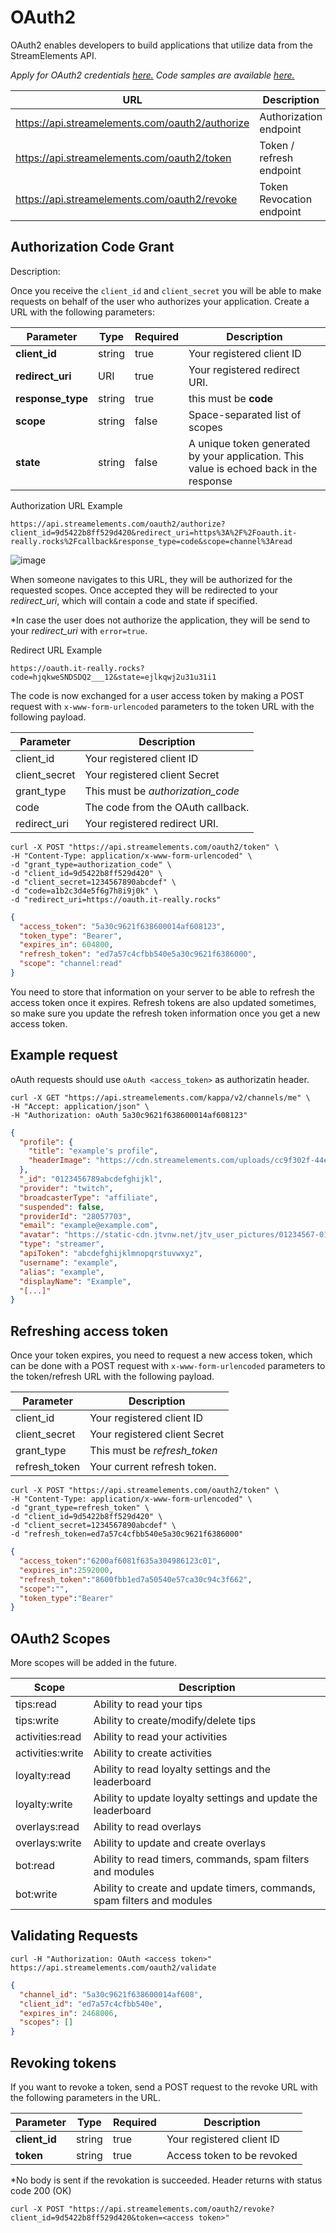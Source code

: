 # OAuth2

OAuth2 enables developers to build applications that utilize data from the StreamElements API.

*Apply for OAuth2 credentials [here.](https://strms.net/oauth2_request)*
*Code samples are available [here.](https://github.com/StreamElements/authentication-samples)*

| URL                                                | Description               |
|----------------------------------------------------|---------------------------|
| https://api.streamelements.com/oauth2/authorize    | Authorization endpoint    |
| https://api.streamelements.com/oauth2/token        | Token / refresh endpoint  |
| https://api.streamelements.com/oauth2/revoke       | Token Revocation endpoint |

## Authorization Code Grant

Description:

Once you receive the ```client_id``` and ```client_secret``` you will be able to make requests on behalf of the user who authorizes your application. Create a URL with the following parameters:

| Parameter         | Type   | Required | Description                                                                             |
|-------------------|--------|----------|-----------------------------------------------------------------------------------------|
| **client_id**     | string | true     | Your registered client ID                                                               |
| **redirect_uri**  | URI    | true     | Your registered redirect URI.                                                           |
| **response_type** | string | true     | this must be **code**                                                                   |
| **scope**         | string | false    | Space-separated list of scopes                                                          |
| **state**         | string | false    | A unique token generated by your application. This value is echoed back in the response |

Authorization URL Example

```text
https://api.streamelements.com/oauth2/authorize?client_id=9d5422b8ff529d420&redirect_uri=https%3A%2F%2Foauth.it-really.rocks%2Fcallback&response_type=code&scope=channel%3Aread
```

![image](https://user-images.githubusercontent.com/75918726/226506102-731911c3-9fdf-4f24-86fe-de22dfc3da38.png)

When someone navigates to this URL, they will be authorized for the requested scopes. Once accepted they will be
redirected to your *redirect_uri*, which will contain a code and state if specified.

*In case the user does not authorize the application, they will be send to your *redirect_uri* with ```error=true```.

Redirect URL Example

```text
https://oauth.it-really.rocks?code=hjqkweSNDSDQ2___12&state=ejlkqwj2u31u31i1
```

The code is now exchanged for a user access token by making a POST request with `x-www-form-urlencoded` parameters to the token URL with the following payload.

| Parameter     | Description                       |
|---------------|-----------------------------------|
| client_id     | Your registered client ID         |
| client_secret | Your registered client Secret     |
| grant_type    | This must be *authorization_code* |
| code          | The code from the OAuth callback. |
| redirect_uri  | Your registered redirect URI.     |

<!--
type: tab
title: Request using curl
-->

```text
curl -X POST "https://api.streamelements.com/oauth2/token" \
-H "Content-Type: application/x-www-form-urlencoded" \
-d "grant_type=authorization_code" \
-d "client_id=9d5422b8ff529d420" \
-d "client_secret=1234567890abcdef" \
-d "code=a1b2c3d4e5f6g7h8i9j0k" \
-d "redirect_uri=https://oauth.it-really.rocks"
```
<!--
type: tab
title: Access token response
-->

```json
{
  "access_token": "5a30c9621f638600014af608123",
  "token_type": "Bearer",
  "expires_in": 604800,
  "refresh_token": "ed7a57c4cfbb540e5a30c9621f6386000",
  "scope": "channel:read"
}
```
<!-- type: tab-end -->

You need to store that information on your server to be able to refresh the access token once it expires. Refresh tokens are also updated sometimes, so make sure you update the refresh token information once you get a new access token.

## Example request

oAuth requests should use `oAuth <access_token>` as authorizatin header.

<!--
type: tab
title: Example request
-->

```text
curl -X GET "https://api.streamelements.com/kappa/v2/channels/me" \
-H "Accept: application/json" \
-H "Authorization: oAuth 5a30c9621f638600014af608123" 
```

<!--
type: tab
title: Example response
-->
```json
{
  "profile": {
    "title": "example's profile",
    "headerImage": "https://cdn.streamelements.com/uploads/cc9f302f-44e6-4527-9db5-f461678ec643.png"
  },
  "_id": "0123456789abcdefghijkl",
  "provider": "twitch",
  "broadcasterType": "affiliate",
  "suspended": false,
  "providerId": "28057703",
  "email": "example@example.com",
  "avatar": "https://static-cdn.jtvnw.net/jtv_user_pictures/01234567-0123-abcd-efgh-9876543210ab-profile_image-300x300.png",
  "type": "streamer",
  "apiToken": "abcdefghijklmnopqrstuvwxyz",
  "username": "example",
  "alias": "example",
  "displayName": "Example",
  "[...]"
}
```
<!-- type: tab-end -->

## Refreshing access token

Once your token expires, you need to request a new access token, which can be done with a POST request with `x-www-form-urlencoded` parameters to the token/refresh URL with the following payload.

| Parameter     | Description                       |
|---------------|-----------------------------------|
| client_id     | Your registered client ID         |
| client_secret | Your registered client Secret     |
| grant_type    | This must be *refresh_token*      |
| refresh_token | Your current refresh token.       |

<!--
type: tab
title: Request using curl
-->

```text
curl -X POST "https://api.streamelements.com/oauth2/token" \
-H "Content-Type: application/x-www-form-urlencoded" \
-d "grant_type=refresh_token" \
-d "client_id=9d5422b8ff529d420" \
-d "client_secret=1234567890abcdef" \
-d "refresh_token=ed7a57c4cfbb540e5a30c9621f6386000"
```

<!--
type: tab
title: Refresh token response
-->

```json
{
  "access_token":"6200af6081f635a304986123c01",
  "expires_in":2592000,
  "refresh_token":"8600fbb1ed7a50540e57ca30c94c3f662",
  "scope":"",
  "token_type":"Bearer"
}
```
<!-- type: tab-end -->

## OAuth2 Scopes

More scopes will be added in the future.

| Scope            | Description                                                             |
|------------------|-------------------------------------------------------------------------|
| tips:read        | Ability to read your tips                                               |
| tips:write       | Ability to create/modify/delete tips                                    |
| activities:read  | Ability to read your activities                                         |
| activities:write | Ability to create activities                                            |
| loyalty:read     | Ability to read loyalty settings and the leaderboard                    |
| loyalty:write    | Ability to update loyalty settings and update the leaderboard           |
| overlays:read    | Ability to read overlays                                                |
| overlays:write   | Ability to update and create overlays                                   |
| bot:read         | Ability to read timers, commands, spam filters and modules              |
| bot:write        | Ability to create and update timers, commands, spam filters and modules |

## Validating Requests

<!--
type: tab
title: Sample request
-->

```text
curl -H "Authorization: OAuth <access token>" https://api.streamelements.com/oauth2/validate
```

<!--
type: tab
title: Sample response
-->

```json
{
  "channel_id": "5a30c9621f638600014af608",
  "client_id": "ed7a57c4cfbb540e",
  "expires_in": 2468006,
  "scopes": []
}
```
<!-- type: tab-end -->

## Revoking tokens

If you want to revoke a token, send a POST request to the revoke URL with the following parameters in the URL. 

| Parameter         | Type   | Required | Description                                                                             |
|-------------------|--------|----------|-----------------------------------------------------------------------------------------|
| **client_id**     | string | true     | Your registered client ID                                                               |
| **token**         | string | true     | Access token to be revoked                                                              |

*No body is sent if the revokation is succeeded. Header returns with status code 200 (OK)

```text
curl -X POST "https://api.streamelements.com/oauth2/revoke?client_id=9d5422b8ff529d420&token=<access token>"
```
